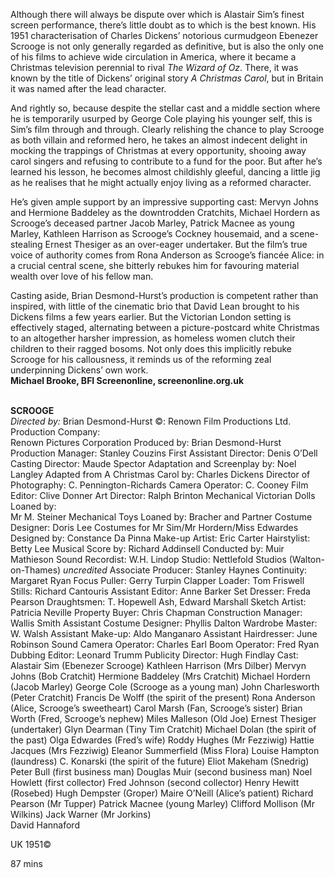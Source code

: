 

Although there will always be dispute over which is Alastair Sim’s finest screen performance, there’s little doubt as to which is the best known. His 1951 characterisation of Charles Dickens’ notorious curmudgeon Ebenezer Scrooge is not only generally regarded as definitive, but is also the only one of his films to achieve wide circulation in America, where it became a Christmas television perennial to rival _The Wizard of Oz_. There, it was known by the title of Dickens’ original story _A Christmas Carol_, but in Britain it was named after the lead character.

And rightly so, because despite the stellar cast and a middle section where he is temporarily usurped by George Cole playing his younger self, this is Sim’s film through and through. Clearly relishing the chance to play Scrooge as both villain and reformed hero, he takes an almost indecent delight in mocking the trappings of Christmas at every opportunity, shooing away carol singers and refusing to contribute to a fund for the poor. But after he’s learned his lesson, he becomes almost childishly gleeful, dancing a little jig as he realises that he might actually enjoy living as a reformed character.

He’s given ample support by an impressive supporting cast: Mervyn Johns and Hermione Baddeley as the downtrodden Cratchits, Michael Hordern as Scrooge’s deceased partner Jacob Marley, Patrick Macnee as young Marley, Kathleen Harrison as Scrooge’s Cockney housemaid, and a scene-stealing Ernest Thesiger as an over-eager undertaker. But the film’s true voice of authority comes from Rona Anderson as Scrooge’s fiancée Alice: in a crucial central scene, she bitterly rebukes him for favouring material wealth over love of his fellow man.

Casting aside, Brian Desmond-Hurst’s production is competent rather than inspired, with little of the cinematic brio that David Lean brought to his Dickens films a few years earlier. But the Victorian London setting is effectively staged, alternating between a picture-postcard white Christmas to an altogether harsher impression, as homeless women clutch their children to their ragged bosoms. Not only does this implicitly rebuke Scrooge for his callousness, it reminds us of the reforming zeal underpinning Dickens’ own work.  
**Michael Brooke, BFI Screenonline, screenonline.org.uk**
<br><br>

**SCROOGE**<br>
_Directed by:_ Brian Desmond-Hurst
©:  Renown Film Productions Ltd.
Production Company:  
Renown Pictures Corporation
Produced by: Brian Desmond-Hurst
Production Manager: Stanley Couzins
First Assistant Director: Denis O’Dell
Casting Director: Maude Spector
Adaptation and Screenplay by: Noel Langley
Adapted from A Christmas Carol by:
Charles Dickens
Director of Photography: C. Pennington-Richards
Camera Operator: C. Cooney
Film Editor: Clive Donner
Art Director: Ralph Brinton
Mechanical Victorian Dolls Loaned by:  
Mr M. Steiner
Mechanical Toys Loaned by: Bracher and Partner
Costume Designer: Doris Lee
Costumes for Mr Sim/Mr Hordern/Miss Edwardes Designed by: Constance Da Pinna
Make-up Artist: Eric Carter
Hairstylist: Betty Lee
Musical Score by: Richard Addinsell
Conducted by: Muir Mathieson
Sound Recordist: W.H. Lindop
Studio: Nettlefold Studios (Walton-on-Thames)
_uncredited_
Associate Producer: Stanley Haynes
Continuity: Margaret Ryan
Focus Puller: Gerry Turpin
Clapper Loader: Tom Friswell
Stills: Richard Cantouris
Assistant Editor: Anne Barker
Set Dresser: Freda Pearson
Draughtsmen: T. Hopewell Ash, Edward Marshall
Sketch Artist: Patricia Neville
Property Buyer: Chris Chapman
Construction Manager: Wallis Smith
Assistant Costume Designer: Phyllis Dalton
Wardrobe Master: W. Walsh
Assistant Make-up: Aldo Manganaro
Assistant Hairdresser: June Robinson
Sound Camera Operator: Charles Earl
Boom Operator: Fred Ryan
Dubbing Editor: Leonard Trumm
Publicity Director: Hugh Findlay
Cast:
Alastair Sim (Ebenezer Scrooge)
Kathleen Harrison (Mrs Dilber)
Mervyn Johns (Bob Cratchit)
Hermione Baddeley (Mrs Cratchit)
Michael Hordern (Jacob Marley)
George Cole (Scrooge as a young man)
John Charlesworth (Peter Cratchit)
Francis De Wolff (the spirit of the present)
Rona Anderson (Alice, Scrooge’s sweetheart)
Carol Marsh (Fan, Scrooge’s sister)
Brian Worth (Fred, Scrooge’s nephew)
Miles Malleson (Old Joe)
Ernest Thesiger (undertaker)
Glyn Dearman (Tiny Tim Cratchit)
Michael Dolan (the spirit of the past)
Olga Edwardes (Fred’s wife)
Roddy Hughes (Mr Fezziwig)
Hattie Jacques (Mrs Fezziwig)
Eleanor Summerfield (Miss Flora)
Louise Hampton (laundress)
C. Konarski (the spirit of the future)
Eliot Makeham (Snedrig)
Peter Bull (first business man)
Douglas Muir (second business man)
Noel Howlett (first collector)
Fred Johnson (second collector)
Henry Hewitt (Rosebed)
Hugh Dempster (Groper)
Maire O’Neill (Alice’s patient)
Richard Pearson (Mr Tupper)
Patrick Macnee (young Marley)
Clifford Mollison (Mr Wilkins)
Jack Warner (Mr Jorkins)  
David Hannaford

UK 1951©

87 mins
<!--stackedit_data:
eyJoaXN0b3J5IjpbLTEyNTgxNTg4MDZdfQ==
-->